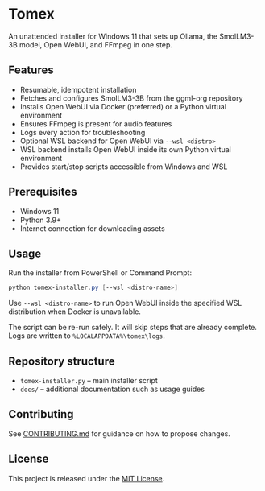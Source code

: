 # Tomex

An unattended installer for Windows 11 that sets up Ollama, the SmolLM3-3B model, Open WebUI, and FFmpeg in one step.

## Features
- Resumable, idempotent installation
- Fetches and configures SmolLM3-3B from the ggml-org repository
- Installs Open WebUI via Docker (preferred) or a Python virtual environment
- Ensures FFmpeg is present for audio features
- Logs every action for troubleshooting
- Optional WSL backend for Open WebUI via `--wsl <distro>`
- WSL backend installs Open WebUI inside its own Python virtual environment
- Provides start/stop scripts accessible from Windows and WSL

## Prerequisites
- Windows 11
- Python 3.9+
- Internet connection for downloading assets

## Usage
Run the installer from PowerShell or Command Prompt:

```powershell
python tomex-installer.py [--wsl <distro-name>]
```

Use `--wsl <distro-name>` to run Open WebUI inside the specified WSL distribution when Docker is unavailable.

The script can be re-run safely. It will skip steps that are already complete. Logs are written to `%LOCALAPPDATA%\tomex\logs`.

## Repository structure
- `tomex-installer.py` – main installer script
- `docs/` – additional documentation such as usage guides

## Contributing
See [CONTRIBUTING.md](CONTRIBUTING.md) for guidance on how to propose changes.

## License
This project is released under the [MIT License](LICENSE).
